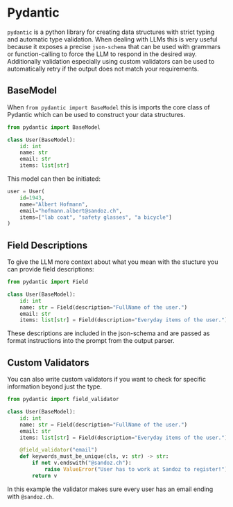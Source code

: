 # Pydantic

`pydantic` is a python library for creating data structures with strict typing and automatic type validation.
When dealing with LLMs this is very useful because it exposes a precise `json-schema` that can be used with grammars or function-calling to force the LLM to respond in the desired way.
Additionally validation especially using custom validators can be used to automatically retry if the output does not match your requirements.

## BaseModel

When `from pydantic import BaseModel` this is imports the core class of Pydantic which can be used to construct your data structures.

```python
from pydantic import BaseModel

class User(BaseModel):
    id: int
    name: str
    email: str
    items: list[str]
```

This model can then be initiated:

```python
user = User(
    id=1943,
    name="Albert Hofmann",
    email="hofmann.albert@sandoz.ch",
    items=["lab coat", "safety glasses", "a bicycle"]
)
```

## Field Descriptions

To give the LLM more context about what you mean with the stucture you can provide field descriptions:

```python
from pydantic import Field

class User(BaseModel):
    id: int
    name: str = Field(description="FullName of the user.")
    email: str
    items: list[str] = Field(description="Everyday items of the user.")
```

These descriptions are included in the json-schema and are passed as format instructions into the prompt from the output parser.

## Custom Validators

You can also write custom validators if you want to check for specific information beyond just the type.

```python
from pydantic import field_validator

class User(BaseModel):
    id: int
    name: str = Field(description="FullName of the user.")
    email: str
    items: list[str] = Field(description="Everyday items of the user.")

    @field_validator("email")
    def keywords_must_be_unique(cls, v: str) -> str:
        if not v.endswith("@sandoz.ch"):
            raise ValueError("User has to work at Sandoz to register!")
        return v
```

In this example the validator makes sure every user has an email ending with `@sandoz.ch`.

